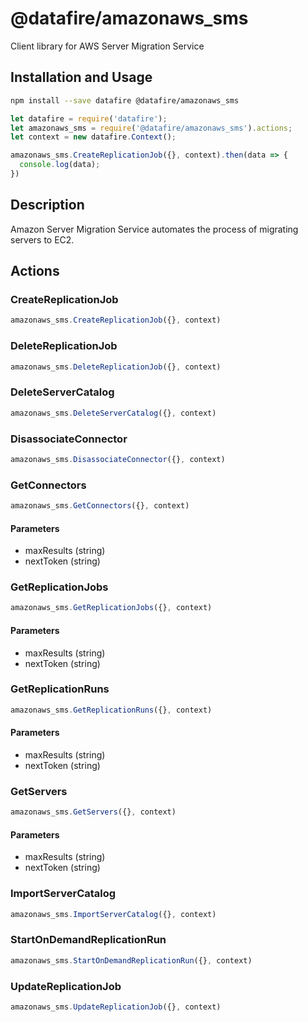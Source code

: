 # @datafire/amazonaws_sms

Client library for AWS Server Migration Service

## Installation and Usage
```bash
npm install --save datafire @datafire/amazonaws_sms
```

```js
let datafire = require('datafire');
let amazonaws_sms = require('@datafire/amazonaws_sms').actions;
let context = new datafire.Context();

amazonaws_sms.CreateReplicationJob({}, context).then(data => {
  console.log(data);
})
```

## Description
Amazon Server Migration Service automates the process of migrating servers to EC2.

## Actions
### CreateReplicationJob



```js
amazonaws_sms.CreateReplicationJob({}, context)
```


### DeleteReplicationJob



```js
amazonaws_sms.DeleteReplicationJob({}, context)
```


### DeleteServerCatalog



```js
amazonaws_sms.DeleteServerCatalog({}, context)
```


### DisassociateConnector



```js
amazonaws_sms.DisassociateConnector({}, context)
```


### GetConnectors



```js
amazonaws_sms.GetConnectors({}, context)
```

#### Parameters
* maxResults (string)
* nextToken (string)

### GetReplicationJobs



```js
amazonaws_sms.GetReplicationJobs({}, context)
```

#### Parameters
* maxResults (string)
* nextToken (string)

### GetReplicationRuns



```js
amazonaws_sms.GetReplicationRuns({}, context)
```

#### Parameters
* maxResults (string)
* nextToken (string)

### GetServers



```js
amazonaws_sms.GetServers({}, context)
```

#### Parameters
* maxResults (string)
* nextToken (string)

### ImportServerCatalog



```js
amazonaws_sms.ImportServerCatalog({}, context)
```


### StartOnDemandReplicationRun



```js
amazonaws_sms.StartOnDemandReplicationRun({}, context)
```


### UpdateReplicationJob



```js
amazonaws_sms.UpdateReplicationJob({}, context)
```


